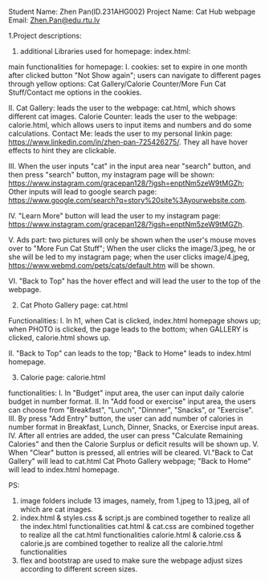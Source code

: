 Student Name: Zhen Pan(ID.231AHG002)
Project Name: Cat Hub webpage
Email: Zhen.Pan@edu.rtu.lv

1.Project descriptions:
1) additional Libraries used for homepage: index.html: 
<script src="https://code.jquery.com/jquery-3.5.1.slim.min.js"></script>
<script src="https://cdn.jsdelivr.net/npm/@popperjs/core@2.5.4/dist/umd/popper.min.js"></script>
<script src="https://stackpath.bootstrapcdn.com/bootstrap/4.5.2/js/bootstrap.min.js"></script>
<link rel="stylesheet" href="https://stackpath.bootstrapcdn.com/bootstrap/4.5.2/css/bootstrap.min.css">

main functionalities for homepage:
I. cookies: 
set to expire in one month after clicked button "Not Show again";
users can navigate to different pages through yellow options: Cat Gallery/Calorie Counter/More Fun Cat Stuff/Contact me options in the cookies.

II. Cat Gallery: leads the user to the webpage: cat.html, which shows different cat images. 
    Calorie Counter: leads the user to the webpage: calorie.html, which allows users to input items and numbers and do some calculations. 
    Contact Me: leads the user to my personal linkin page: https://www.linkedin.com/in/zhen-pan-725426275/.
    They all have hover effects to hint they are clickable.

III. When the user inputs "cat" in the input area near "search" button, and then press "search" button, my instagram page will be shown: https://www.instagram.com/gracepan128/?igsh=enptNm5zeW9tMGZh; Other inputs will lead to google search page: https://www.google.com/search?q=story%20site%3Ayourwebsite.com.

IV. "Learn More" button will lead the user to my instagram page: https://www.instagram.com/gracepan128/?igsh=enptNm5zeW9tMGZh.

V. Ads part: two pictures will only be shown when the user's mouse moves over to "More Fun Cat Stuff"; When the user clicks the image/3.jpeg, he or she will be led to my instagram page; when the user clicks image/4.jpeg, https://www.webmd.com/pets/cats/default.htm will be shown.

VI. "Back to Top" has the hover effect and will lead the user to the top of the webpage.

2) Cat Photo Gallery page: cat.html

Functionalities:
I. In h1, when Cat is clicked, index.html homepage shows up; when PHOTO is clicked, the page leads to the bottom; when GALLERY is clicked, calorie.html shows up.

II. "Back to Top" can leads to the top; "Back to Home" leads to index.html homepage.

3) Calorie page: calorie.html

functionalities:
I. In "Budget" input area, the user can input daily calorie budget in number format.
II. In "Add food or exercise" input area, the users can choose from "Breakfast", "Lunch", "Dinnner", "Snacks", or "Exercise".
III. By press "Add Entry" button, the user can add number of calories in number format in Breakfast, Lunch, Dinner, Snacks, or Exercise input areas.
IV. After all entries are added, the user can press "Calculate Remaining Calories" and then the Calorie Surplus or deficit results will be shown up.
V. When "Clear" button is pressed, all entries will be cleared.
VI."Back to Cat Gallery" will lead to cat.html Cat Photo Gallery webpage; "Back to Home" will lead to index.html homepage.

PS:
1. image folders include 13 images, namely, from 1.jpeg to 13.jpeg, all of which are cat images.
2. index.html & styles.css & script.js are combined together to realize all the index.html functionalities
   cat.html & cat.css are combined together to realize all the cat.html functionalities
   calorie.html & calorie.css & calorie.js are combined together to realize all the calorie.html functionalities 
3. flex and bootstrap are used to make sure the webpage adjust sizes according to different screen sizes.
